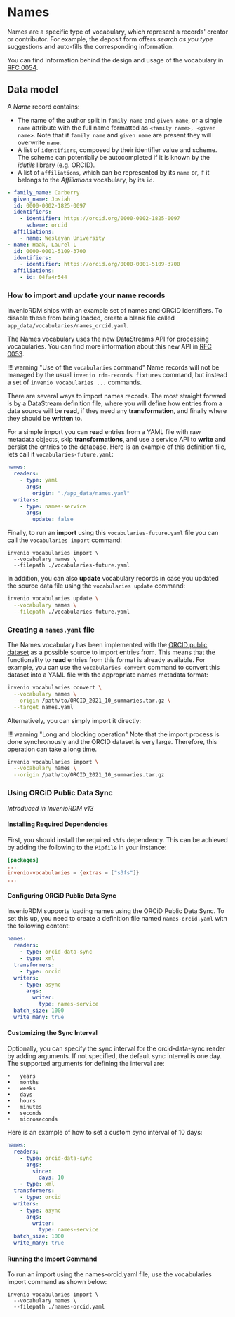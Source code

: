 # Names

Names are a specific type of vocabulary, which represent a records' creator
or contributor. For example, the deposit form offers _search as you type_
suggestions and auto-fills the corresponding information.

You can find information behind the design and usage of the vocabulary in
[RFC 0054](https://github.com/inveniosoftware/rfcs/pull/54).

## Data model

A _Name_ record contains:

- The name of the author split in `family name` and `given name`, or a
  single `name` attribute with the full name formatted as
  `<family name>, <given name>`. Note that if `family name` and `given name`
  are present they will overwrite `name`.
- A list of `identifiers`, composed by their identifier value and scheme.
  The scheme can potentially be autocompleted if it is known by the _idutils_
  library (e.g. ORCID).
- A list of `affiliations`, which can be represented by its `name` or, if it
  belongs to the _Affiliations_ vocabulary, by its `id`.

```yaml
- family_name: Carberry
  given_name: Josiah
  id: 0000-0002-1825-0097
  identifiers:
    - identifier: https://orcid.org/0000-0002-1825-0097
      scheme: orcid
  affiliations:
    - name: Wesleyan University
- name: Haak, Laurel L
  id: 0000-0001-5109-3700
  identifiers:
    - identifier: https://orcid.org/0000-0001-5109-3700
  affiliations:
    - id: 04fa4r544
```

### How to import and update your name records

InvenioRDM ships with an example set of names and ORCID identifiers.
To disable these from being loaded, create a blank file called
`app_data/vocabularies/names_orcid.yaml`.

The Names vocabulary uses the new DataStreams API for processing vocabularies.
You can find more information about this new API in
[RFC 0053](https://github.com/inveniosoftware/rfcs/pull/53).

!!! warning "Use of the `vocabularies` command"
    Name records will not be managed by the usual
    `invenio rdm-records fixtures` command, but instead
    a set of `invenio vocabularies ...` commands.

There are several ways to import names records. The most straight forward
is by a DataStream definition file, where you will define how entries from a
data source will be **read**, if they need any **transformation**, and finally
where they should be **written** to.

For a simple import you can **read** entries from a YAML file with raw metadata
objects, skip **transformations**, and use a service API to **write** and
persist the entries to the database. Here is an example of this definition
file, lets call it `vocabularies-future.yaml`:

```yaml
names:
  readers:
    - type: yaml
      args:
        origin: "./app_data/names.yaml"
  writers:
    - type: names-service
      args:
        update: false
```

Finally, to run an **import** using this `vocabularies-future.yaml` file you
can call the `vocabularies import` command:

```shell
invenio vocabularies import \
  --vocabulary names \
  --filepath ./vocabularies-future.yaml
```

In addition, you can also **update** vocabulary records in case you updated the
source data file using the `vocabularies update` command:

```bash
invenio vocabularies update \
  --vocabulary names \
  --filepath ./vocabularies-future.yaml
```

### Creating a `names.yaml` file

The Names vocabulary has been implemented with the
[ORCID public dataset](https://support.orcid.org/hc/en-us/articles/360006897394-How-do-I-get-the-public-data-file)
as a possible source to import entries from. This means that the functionality
to **read** entries from this format is already available. For example, you
can use the `vocabularies convert` command to convert this dataset into a YAML
file with the appropriate names metadata format:

```bash
invenio vocabularies convert \
  --vocabulary names \
  --origin /path/to/ORCID_2021_10_summaries.tar.gz \
  --target names.yaml
```

Alternatively, you can simply import it directly:

!!! warning "Long and blocking operation"
    Note that the import process is done synchronously and the ORCID dataset is
    very large. Therefore, this operation can take a long time.

```bash
invenio vocabularies import \
  --vocabulary names \
  --origin /path/to/ORCID_2021_10_summaries.tar.gz
```

### Using ORCiD Public Data Sync

*Introduced in InvenioRDM v13*

#### Installing Required Dependencies

First, you should install the required `s3fs` dependency. This can be achieved by adding the following to the `Pipfile` in your instance:

```toml
[packages]
...
invenio-vocabularies = {extras = ["s3fs"]}
...
```

#### Configuring ORCiD Public Data Sync

InvenioRDM supports loading names using the ORCiD Public Data Sync. To set this up, you need to create a definition file named `names-orcid.yaml` with the following content:

```yaml
names:
  readers:
    - type: orcid-data-sync
    - type: xml
  transformers:
    - type: orcid
  writers:
    - type: async
      args:
        writer:
          type: names-service
  batch_size: 1000
  write_many: true
```

#### Customizing the Sync Interval

Optionally, you can specify the sync interval for the orcid-data-sync reader by adding arguments. If not specified, the default sync interval is one day. The supported arguments for defining the interval are:

	•	years
	•	months
	•	weeks
	•	days
	•	hours
	•	minutes
	•	seconds
	•	microseconds

Here is an example of how to set a custom sync interval of 10 days:

```yaml
names:
  readers:
    - type: orcid-data-sync
      args:
        since: 
          days: 10
    - type: xml
  transformers:
    - type: orcid
  writers:
    - type: async
      args:
        writer:
          type: names-service
  batch_size: 1000
  write_many: true
```
#### Running the Import Command

To run an import using the names-orcid.yaml file, use the vocabularies import command as shown below:

```shell
invenio vocabularies import \
  --vocabulary names \
  --filepath ./names-orcid.yaml
```
